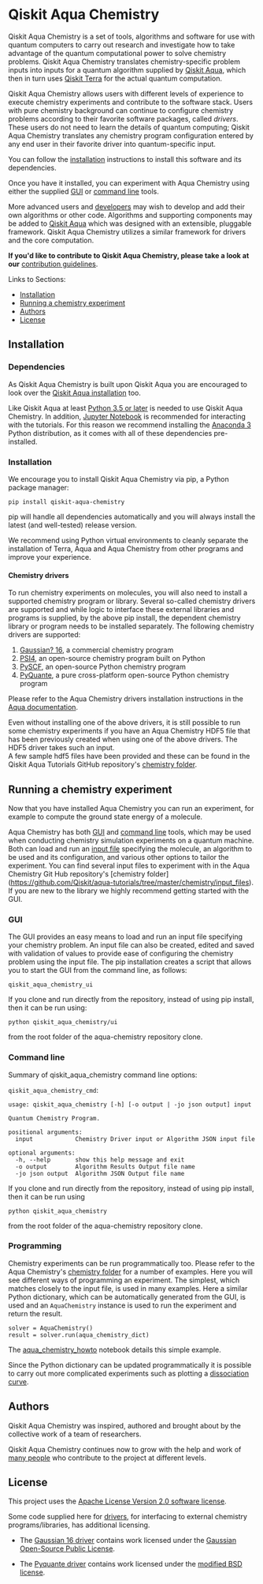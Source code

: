 # Qiskit Aqua Chemistry

Qiskit Aqua Chemistry is a set of tools, algorithms and software for use with quantum computers
to carry out research and investigate how to take advantage of the quantum computational power to solve chemistry
problems. Qiskit Aqua Chemistry translates chemistry-specific problem inputs into inputs for a quantum algorithm
supplied by [Qiskit Aqua](https://github.com/Qiskit/aqua), which then in turn uses
[Qiskit Terra](https://www.qiskit.org/terra) for the actual quantum computation.

Qiskit Aqua Chemistry allows users with different levels of experience to execute chemistry experiments and
contribute to the software stack.  Users with pure chemistry background can continue to configure chemistry
problems according to their favorite software packages, called *drivers*.  These users do not need to learn the
details of quantum computing; Qiskit Aqua Chemistry translates any chemistry program configuration entered by
any end user in their favorite driver into quantum-specific input.

You can follow the [installation](#installation) instructions to install this software and its dependencies.

Once you have it installed, you can experiment with Aqua Chemistry using either the supplied [GUI](#gui) or
[command line](#command-line) tools.

More advanced users and [developers](qiskit_aqua_chemistry#developers) may wish to develop and add their own
algorithms or other code. Algorithms and supporting components may be added to
[Qiskit Aqua](https://github.com/Qiskit/aqua) which was designed with an extensible, pluggable
framework. Qiskit Aqua Chemistry utilizes a similar framework for drivers and the core computation.

**If you'd like to contribute to Qiskit Aqua Chemistry, please take a look at our**
[contribution guidelines](.github/CONTRIBUTING.rst).

Links to Sections:

* [Installation](#installation)
* [Running a chemistry experiment](#running-a-chemistry-experiment)
* [Authors](#authors-alphabetical)
* [License](#license)

## Installation

### Dependencies

As Qiskit Aqua Chemistry is built upon Qiskit Aqua you are encouraged to look over the
[Qiskit Aqua installation](https://github.com/Qiskit/aqua/blob/master/README.md#installation) too.

Like Qiskit Aqua at least [Python 3.5 or later](https://www.python.org/downloads/) is needed to use
Qiskit Aqua Chemistry.
In addition, [Jupyter Notebook](https://jupyter.readthedocs.io/en/latest/install.html) is recommended
for interacting with the tutorials.
For this reason we recommend installing the [Anaconda 3](https://www.continuum.io/downloads)
Python distribution, as it comes with all of these dependencies pre-installed.

### Installation

We encourage you to install Qiskit Aqua Chemistry via pip, a Python package manager:

```
pip install qiskit-aqua-chemistry
```

pip will handle all dependencies automatically and you will always install the latest (and well-tested)
release version.

We recommend using Python virtual environments to cleanly separate the installation of Terra, Aqua and Aqua Chemistry
from other programs and improve your experience.

#### Chemistry drivers

To run chemistry experiments on molecules, you will also need to install a supported chemistry program or library. 
Several so-called chemistry drivers are supported and while logic to
interface these external libraries and programs is supplied, by the above pip install, the dependent chemistry library
or program needs to be installed separately. The following chemistry drivers are supported:

1. [Gaussian? 16](http://gaussian.com/gaussian16/), a commercial chemistry program
2. [PSI4](http://www.psicode.org/), an open-source chemistry program built on Python
3. [PySCF](https://github.com/sunqm/pyscf), an open-source Python chemistry program
4. [PyQuante](https://github.com/rpmuller/pyquante2), a pure cross-platform open-source Python chemistry program

Please refer to the Aqua Chemistry drivers installation instructions in the [Aqua documentation](https://qiskit.org/documentation/aqua/).

Even without installing one of the above drivers, it is still possible to run some chemistry experiments if
you have an Aqua Chemistry HDF5 file that has been previously created when using one of the above drivers.
The HDF5 driver takes such an input.  
A few sample hdf5 files have been provided and these can be found in the 
Qiskit Aqua Tutorials GitHub repository's [chemistry folder](https://github.com/Qiskit/aqua-tutorials/tree/master/chemistry).

## Running a chemistry experiment

Now that you have installed Aqua Chemistry you can run an experiment, for example to compute the ground
state energy of a molecule.

Aqua Chemistry has both [GUI](#gui) and [command line](#command-line) tools, which may be used when conducting
chemistry simulation experiments on a quantum machine. Both can load and run an [input file](qiskit_aqua_chemistry#input-file) specifying the molecule,
an algorithm to be used and its configuration, and various other options to tailor the experiment. You can find several
input files to experiment with in the Aqua Chemistry Git Hub repository's [chemistry folder]
(https://github.com/Qiskit/aqua-tutorials/tree/master/chemistry/input_files).
If you are new to the library we highly recommend getting started with the GUI.

### GUI

The GUI provides an easy means to load and run an input file specifying your chemistry problem. An input file
can also be created, edited and saved with validation of values to provide ease of configuring the chemistry problem
using the input file. The pip installation creates a script that allows you to start the GUI from the
command line, as follows:

`qiskit_aqua_chemistry_ui`

If you clone and run directly from the repository, instead of using
pip install, then it can be run using:

`python qiskit_aqua_chemistry/ui`

from the root folder of the aqua-chemistry repository clone.

### Command line

Summary of qiskit_aqua_chemistry command line options:

`qiskit_aqua_chemistry_cmd`:
```
usage: qiskit_aqua_chemistry [-h] [-o output | -jo json output] input

Quantum Chemistry Program.

positional arguments:
  input            Chemistry Driver input or Algorithm JSON input file

optional arguments:
  -h, --help       show this help message and exit
  -o output        Algorithm Results Output file name
  -jo json output  Algorithm JSON Output file name
```

If you clone and run directly from the repository, instead of using
pip install, then it can be run using

`python qiskit_aqua_chemistry`

from the root folder of the aqua-chemistry repository clone.

### Programming

Chemistry experiments can be run programmatically too. Please refer to the
Aqua Chemistry's [chemistry folder](https://github.com/Qiskit/aqua-tutorials/tree/master/chemistry)
for a number of examples. Here you will see different ways of programming an experiment. The simplest, which
matches closely to the input file, is used in many examples. Here a similar Python dictionary, which can
be automatically generated from the GUI, is used and an
`AquaChemistry` instance is used to run the experiment and return the result.
```
solver = AquaChemistry()
result = solver.run(aqua_chemistry_dict)
```
The [aqua_chemistry_howto](https://github.com/Qiskit/aqua-tutorials/blob/master/chemistry/aqua_chemistry_howto.ipynb)
notebook details this simple example.

Since the Python dictionary can be updated programmatically it is possible to carry out more complicated experiments
such as plotting a
[dissociation curve](https://github.com/Qiskit/aqua-tutorials/blob/master/chemistry/lih_uccsd.ipynb).


## Authors

Qiskit Aqua Chemistry was inspired, authored and brought about by the collective
work of a team of researchers.

Qiskit Aqua Chemistry continues now to grow with the help and work of [many people](CONTRIBUTORS.rst) who contribute
to the project at different levels.

## License

This project uses the [Apache License Version 2.0 software license](https://www.apache.org/licenses/LICENSE-2.0).

Some code supplied here for [drivers](qiskit_aqua_chemistry/drivers/README.md), for interfacing to external chemistry
programs/libraries, has additional licensing.

* The [Gaussian 16 driver](qiskit_aqua_chemistry/drivers/gaussiand/README.md) contains work licensed under the
[Gaussian Open-Source Public License](qiskit_aqua_chemistry/drivers/gaussiand/gauopen/LICENSE.txt).

* The [Pyquante driver](qiskit_aqua_chemistry/drivers/pyquanted/README.md) contains work licensed under the
[modified BSD license](qiskit_aqua_chemistry/drivers/pyquanted/LICENSE.txt).
